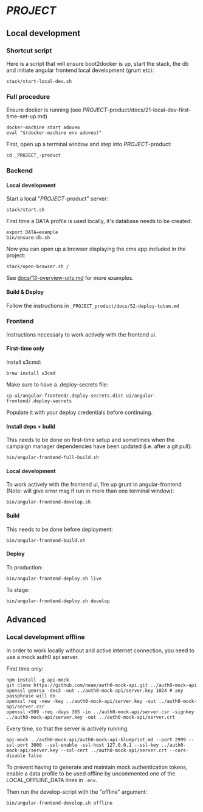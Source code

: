 _PROJECT_
========

## Local development

### Shortcut script

Here is a script that will ensure boot2docker is up, start the stack, the db and initiate angular frontend local development (grunt etc):

    stack/start-local-dev.sh

### Full procedure

Ensure docker is running (see _PROJECT_-product/docs/21-local-dev-first-time-set-up.md)

    docker-machine start adoveo
    eval "$(docker-machine env adoveo)"

First, open up a terminal window and step into _PROJECT_-product:

    cd _PROJECT_-product

### Backend

#### Local development

Start a local "_PROJECT_-product" server:

    stack/start.sh

First time a DATA profile is used locally, it's database needs to be created:

    export DATA=example
    bin/ensure-db.sh

Now you can open up a browser displaying the cms app included in the project:

    stack/open-browser.sh /

See [docs/13-overview-urls.md](./docs/13-overview-urls.md) for more examples.

#### Build & Deploy

Follow the instructions in `_PROJECT_product/docs/52-deploy-tutum.md`

### Frontend

Instructions necessary to work actively with the frontend ui.

#### First-time only

Install s3cmd:

    brew install s3cmd

Make sure to have a .deploy-secrets file:

    cp ui/angular-frontend/.deploy-secrets.dist ui/angular-frontend/.deploy-secrets

Populate it with your deploy credentials before continuing.

#### Install deps + build

This needs to be done on first-time setup and sometimes when the campaign manager dependencies have been updated (i.e. after a git pull):

    bin/angular-frontend-full-build.sh

#### Local development

To work actively with the frontend ui, fire up grunt in angular-frontend (Note: will give error msg if run in more than one terminal window):

    bin/angular-frontend-develop.sh

#### Build

This needs to be done before deployment:

    bin/angular-frontend-build.sh

#### Deploy

To production:

    bin/angular-frontend-deploy.sh live

To stage:

    bin/angular-frontend-deploy.sh develop

## Advanced

### Local development offline

In order to work locally without and active internet connection, you need to use a mock auth0 api server.

First time only:

    npm install -g api-mock
    git clone https://github.com/neam/auth0-mock-api.git ../auth0-mock-api
    openssl genrsa -des3 -out ../auth0-mock-api/server.key 1024 # any passphrase will do
    openssl req -new -key ../auth0-mock-api/server.key -out ../auth0-mock-api/server.csr
    openssl x509 -req -days 365 -in ../auth0-mock-api/server.csr -signkey ../auth0-mock-api/server.key -out ../auth0-mock-api/server.crt

Every time, so that the server is actively running:

    api-mock ../auth0-mock-api/auth0-mock-api-blueprint.md --port 2999 --ssl-port 3000 --ssl-enable -ssl-host 127.0.0.1 --ssl-key ../auth0-mock-api/server.key --ssl-cert ../auth0-mock-api/server.crt --cors-disable false

To prevent having to generate and maintain mock authentication tokens, enable a data profile to be used offline by uncommented one of the LOCAL_OFFLINE_DATA lines in `.env`.

Then run the develop-script with the "offline" argument:

    bin/angular-frontend-develop.sh offline
